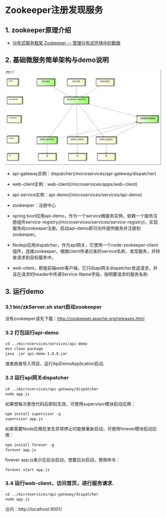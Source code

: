 # Zookeeper注册发现服务

## 1. zookeeper原理介绍

- [分布式服务框架 Zookeeper -- 管理分布式环境中的数据](https://www.ibm.com/developerworks/cn/opensource/os-cn-zookeeper/)

## 2. 基础微服务简单架构与demo说明

![](images/framework-microservices.png)

- api-gateway实例：dispatcher(/microservices/api-gateway/dispatcher)
- web-client实例：web-client(/microservices/apps/web-client)
- api-service实例：api-demo(/microservices/services/api-demo)

- zookeeper：注册中心
- spring boot应用api-demo，作为一个service微服务实例，依赖一个服务注册组件service-registry(/microservices/services/service-registry)，实现服务向zookeeper注册。启动api-demo即可向外提供服务并注册到zookeeper。
- Nodejs应用dispatcher，作为api网关，它使用一个node-zookeeper-client组件，连接zookeeper，根据client传递过来的service名称，发现服务，并转发请求到目标服务中。
- web-client，即是前端web客户端，它只向api网关dispatcher发送请求，并且在请求的header中传递Service-Name字段，指明要请求的服务名称.

## 3. 运行demo

### 3.1 bin/zkServer.sh start启动zookeeper

没有zookeeper请先下载：http://zookeeper.apache.org/releases.html


### 3.2 打包运行api-demo
```
cd ../microservices/services/api-demo
mvn clean package
java -jar api-demo-1.0.0.jar
```
或者直接导入项目，运行ApiDemoApplication启动.


### 3.3 运行api网关dispatcher
```
cd ../microservices/api-gateway/dispatcher
node app.js
```

如果想每次更改代码后即刻生效，可使用supervisor模块启动应用：
```
npm install supervisor -g
supervisor app.js
```

如果需要Node应用在发生异常停止时能够重新启动，可使用forever模块启动应用：
```
npm install forever -g
forever app.js
```
forever app.js表示在前台启动，想要后台启动，使用命令：
```
forever start app.js
```

### 3.4 运行web-client，访问首页，进行服务请求.
```
cd ../microservices/api-gateway/dispatcher
node app.js
```
访问：http://localhost:9001/

























